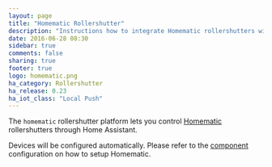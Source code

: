 ```yaml
---
layout: page
title: "Homematic Rollershutter"
description: "Instructions how to integrate Homematic rollershutters within Home Assistant."
date: 2016-06-28 08:30
sidebar: true
comments: false
sharing: true
footer: true
logo: homematic.png
ha_category: Rollershutter
ha_release: 0.23
ha_iot_class: "Local Push"
---
```



The `homematic` rollershutter platform lets you control [Homematic](http://www.homematic.com/) rollershutters through Home Assistant.

Devices will be configured automatically. Please refer to the [component](/components/homematic/) configuration on how to setup Homematic.